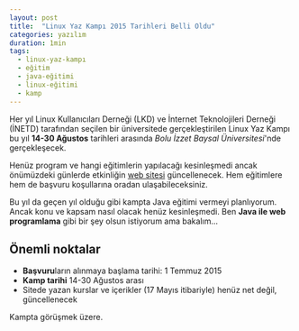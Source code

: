 ```yaml
---
layout: post
title:  "Linux Yaz Kampı 2015 Tarihleri Belli Oldu"
categories: yazılım
duration: 1min
tags:
  - linux-yaz-kampı
  - eğitim
  - java-eğitimi
  - linux-eğitimi
  - kamp
---
```


Her yıl Linux Kullanıcıları Derneği (LKD) ve İnternet Teknolojileri Derneği (İNETD) tarafından seçilen bir üniversitede gerçekleştirilen Linux Yaz Kampı bu yıl **14-30 Ağustos** tarihleri arasında _Bolu İzzet Baysal Üniversitesi_'nde gerçekleşecek.

Henüz program ve hangi eğitimlerin yapılacağı kesinleşmedi ancak önümüzdeki günlerde etkinliğin [web sitesi](http://kamp.linux.org.tr/2015) güncellenecek. Hem eğitimlere hem de başvuru koşullarına oradan ulaşabileceksiniz.

Bu yıl da geçen yıl olduğu gibi kampta Java eğitimi vermeyi planlıyorum. Ancak konu ve kapsam nasıl olacak henüz kesinleşmedi. Ben **Java ile web programlama** gibi bir şey olsun istiyorum ama bakalım...

Önemli noktalar
---------------

* **Başvuru**ların alınmaya başlama tarihi: 1 Temmuz 2015
* **Kamp tarihi** 14-30 Ağustos arası
* Sitede yazan kurslar ve içerikler (17 Mayıs itibariyle) henüz net değil, güncellenecek

Kampta görüşmek üzere.